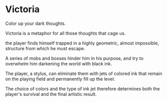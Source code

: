# Victoria

Color up your dark thoughts.

Victoria is a metaphor for all those thoughts that cage us.

the player finds himself trapped in a highly geometric, almost impossible, structure from which he must escape.

A series of mobs and bosses hinder him in his purpose, and try to overwhelm him darkening the world with black ink. 

The player, a stylus, can eliminate them with jets of colored ink that remain on the playing field and permanently fill up the level.

The choice of colors and the type of ink jet therefore determines both the player's survival and the final artistic result.
